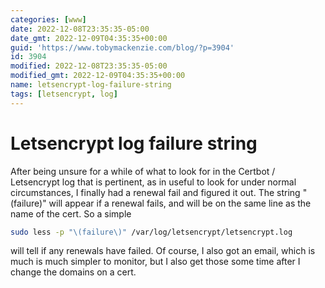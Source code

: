 ```yaml
---
categories: [www]
date: 2022-12-08T23:35:35-05:00
date_gmt: 2022-12-09T04:35:35+00:00
guid: 'https://www.tobymackenzie.com/blog/?p=3904'
id: 3904
modified: 2022-12-08T23:35:35-05:00
modified_gmt: 2022-12-09T04:35:35+00:00
name: letsencrypt-log-failure-string
tags: [letsencrypt, log]
---
```


Letsencrypt log failure string
==============================

After being unsure for a while of what to look for in the Certbot / Letsencrypt log that is pertinent, as in useful to look for under normal circumstances, I finally had a renewal fail and figured it out.  The string "(failure)" will appear if a renewal fails, and will be on the same line as the name of the cert.<!--more-->  So a simple 

``` sh
sudo less -p "\(failure\)" /var/log/letsencrypt/letsencrypt.log
``` 

will tell if any renewals have failed.  Of course, I also got an email, which is much is much simpler to monitor, but I also get those some time after I change the domains on a cert.
